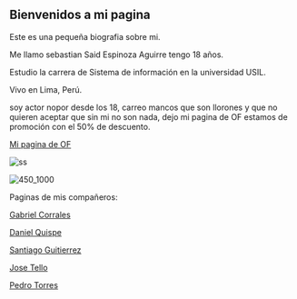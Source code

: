 ## Bienvenidos a mi pagina

Este es una pequeña biografia sobre mi.

Me llamo sebastian Said Espinoza Aguirre tengo 18 años.

Estudio la carrera de Sistema de información en la universidad USIL.

Vivo en Lima, Perú.

soy actor nopor desde los 18, carreo mancos que son llorones y que no quieren aceptar que sin mi no son nada, dejo mi pagina de OF estamos de promoción con el 50% de descuento.

<a href="[https://www.youtube.com/watch?v=xvFZjo5PgG0/]" rel="nofollow noopener noreferrer" target="_blank">Mi pagina de OF</a>


![ss](https://user-images.githubusercontent.com/86089080/122501173-d0911300-cfb9-11eb-8c2b-a2c960acf876.gif)

![450_1000](https://user-images.githubusercontent.com/86089080/122564470-fe527800-d00a-11eb-8e7b-a1076ed7e16d.jpeg)


Paginas de mis compañeros:

<a href="https://gabrielcorrales.000webhostapp.com/" rel="nofollow noopener noreferrer" target="_blank">Gabriel Corrales</a>

<a href="https://danielquispe1x2.github.io/p-ginaweb/" rel="nofollow noopener noreferrer" target="_blank">Daniel Quispe</a>

<a href="http://evirtuales.com/SantiagoDavidGutierrezSoria.html" rel="nofollow noopener noreferrer" target="_blank">Santiago Guitierrez</a>

<a href="https://josetellosaaz.github.io/JoseMiguelTelloSaaz/" rel="nofollow noopener noreferrer" target="_blank">Jose Tello</a>

<a href="https://pedroarnaldotorreschahua.me/" rel="nofollow noopener noreferrer" target="_blank">Pedro Torres</a>

